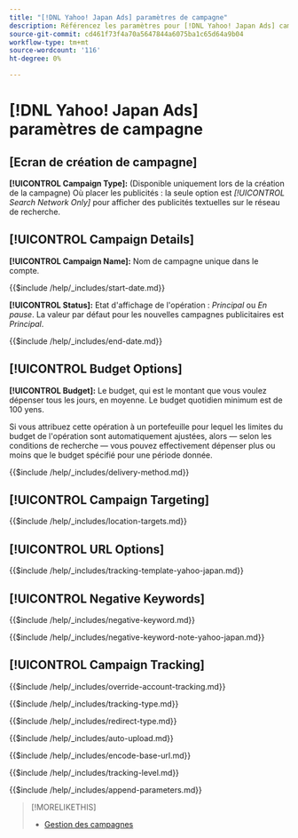 ```yaml
---
title: "[!DNL Yahoo! Japan Ads] paramètres de campagne"
description: Référencez les paramètres pour [!DNL Yahoo! Japan Ads] campagnes.
source-git-commit: cd461f73f4a70a5647844a6075ba1c65d64a9b04
workflow-type: tm+mt
source-wordcount: '116'
ht-degree: 0%

---
```


# [!DNL Yahoo! Japan Ads] paramètres de campagne

## \[Ecran de création de campagne\]

**[!UICONTROL Campaign Type]:** (Disponible uniquement lors de la création de la campagne) Où placer les publicités : la seule option est *[!UICONTROL Search Network Only]* pour afficher des publicités textuelles sur le réseau de recherche.

## [!UICONTROL Campaign Details]

**[!UICONTROL Campaign Name]:** Nom de campagne unique dans le compte.

<!-- **[!UICONTROL Start date]:** -->

{{$include /help/_includes/start-date.md}}

**[!UICONTROL Status]:** Etat d&#39;affichage de l&#39;opération : *Principal* ou *En pause*. La valeur par défaut pour les nouvelles campagnes publicitaires est *Principal*.

<!-- **[!UICONTROL End date]:** -->

{{$include /help/_includes/end-date.md}}

## [!UICONTROL Budget Options]

**[!UICONTROL Budget]:** Le budget, qui est le montant que vous voulez dépenser tous les jours, en moyenne. Le budget quotidien minimum est de 100 yens.

Si vous attribuez cette opération à un portefeuille pour lequel les limites du budget de l&#39;opération sont automatiquement ajustées, alors — selon les conditions de recherche — vous pouvez effectivement dépenser plus ou moins que le budget spécifié pour une période donnée.

<!-- **[!UICONTROL Delivery Method]:** -->

{{$include /help/_includes/delivery-method.md}}

## [!UICONTROL Campaign Targeting]

<!-- **[!UICONTROL Location Targets]:** -->

{{$include /help/_includes/location-targets.md}}

## [!UICONTROL URL Options]

<!-- **[!UICONTROL Tracking Template]:** -->

{{$include /help/_includes/tracking-template-yahoo-japan.md}}

## [!UICONTROL Negative Keywords]

<!-- **[!UICONTROL Campaign Negative Keywords]:** -->

{{$include /help/_includes/negative-keyword.md}}

<!-- Note for **[!UICONTROL Campaign Negative Keywords]:** -->

{{$include /help/_includes/negative-keyword-note-yahoo-japan.md}}

## [!UICONTROL Campaign Tracking]

<!-- **[!UICONTROL Override Account Tracking]:** -->

{{$include /help/_includes/override-account-tracking.md}}

<!-- **[!UICONTROL Tracking Type]:** -->

{{$include /help/_includes/tracking-type.md}}

<!-- **[!UICONTROL Redirect Type]:** -->

{{$include /help/_includes/redirect-type.md}}

<!-- **[!UICONTROL Auto Upload]:** -->

{{$include /help/_includes/auto-upload.md}}

<!-- **[!UICONTROL Encode Base URL]:** -->

{{$include /help/_includes/encode-base-url.md}}

<!-- **[!UICONTROL Tracking Level]:** -->

{{$include /help/_includes/tracking-level.md}}

<!-- **[!UICONTROL Append Parameters]:** -->

{{$include /help/_includes/append-parameters.md}}

>[!MORELIKETHIS]
>
>* [Gestion des campagnes](/help/search-social-commerce/campaign-management/campaigns/campaign-manage.md)

